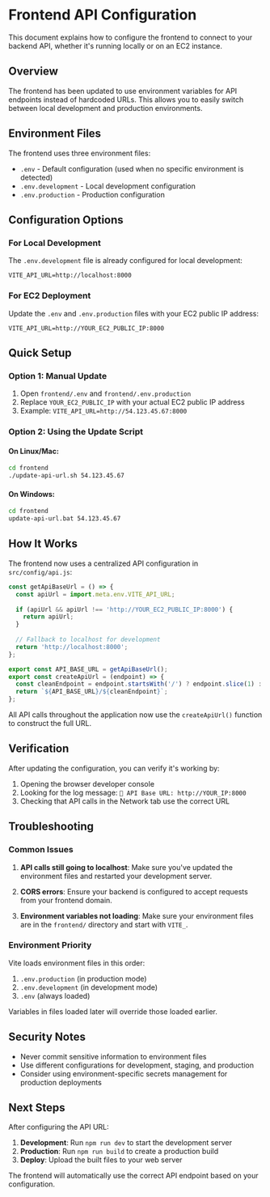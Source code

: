 # Frontend API Configuration

This document explains how to configure the frontend to connect to your backend API, whether it's running locally or on an EC2 instance.

## Overview

The frontend has been updated to use environment variables for API endpoints instead of hardcoded URLs. This allows you to easily switch between local development and production environments.

## Environment Files

The frontend uses three environment files:

- `.env` - Default configuration (used when no specific environment is detected)
- `.env.development` - Local development configuration
- `.env.production` - Production configuration

## Configuration Options

### For Local Development
The `.env.development` file is already configured for local development:
```
VITE_API_URL=http://localhost:8000
```

### For EC2 Deployment
Update the `.env` and `.env.production` files with your EC2 public IP address:
```
VITE_API_URL=http://YOUR_EC2_PUBLIC_IP:8000
```

## Quick Setup

### Option 1: Manual Update
1. Open `frontend/.env` and `frontend/.env.production`
2. Replace `YOUR_EC2_PUBLIC_IP` with your actual EC2 public IP address
3. Example: `VITE_API_URL=http://54.123.45.67:8000`

### Option 2: Using the Update Script

#### On Linux/Mac:
```bash
cd frontend
./update-api-url.sh 54.123.45.67
```

#### On Windows:
```cmd
cd frontend
update-api-url.bat 54.123.45.67
```

## How It Works

The frontend now uses a centralized API configuration in `src/config/api.js`:

```javascript
const getApiBaseUrl = () => {
  const apiUrl = import.meta.env.VITE_API_URL;
  
  if (apiUrl && apiUrl !== 'http://YOUR_EC2_PUBLIC_IP:8000') {
    return apiUrl;
  }
  
  // Fallback to localhost for development
  return 'http://localhost:8000';
};

export const API_BASE_URL = getApiBaseUrl();
export const createApiUrl = (endpoint) => {
  const cleanEndpoint = endpoint.startsWith('/') ? endpoint.slice(1) : endpoint;
  return `${API_BASE_URL}/${cleanEndpoint}`;
};
```

All API calls throughout the application now use the `createApiUrl()` function to construct the full URL.

## Verification

After updating the configuration, you can verify it's working by:

1. Opening the browser developer console
2. Looking for the log message: `🔗 API Base URL: http://YOUR_IP:8000`
3. Checking that API calls in the Network tab use the correct URL

## Troubleshooting

### Common Issues

1. **API calls still going to localhost**: Make sure you've updated the environment files and restarted your development server.

2. **CORS errors**: Ensure your backend is configured to accept requests from your frontend domain.

3. **Environment variables not loading**: Make sure your environment files are in the `frontend/` directory and start with `VITE_`.

### Environment Priority

Vite loads environment files in this order:
1. `.env.production` (in production mode)
2. `.env.development` (in development mode)  
3. `.env` (always loaded)

Variables in files loaded later will override those loaded earlier.

## Security Notes

- Never commit sensitive information to environment files
- Use different configurations for development, staging, and production
- Consider using environment-specific secrets management for production deployments

## Next Steps

After configuring the API URL:

1. **Development**: Run `npm run dev` to start the development server
2. **Production**: Run `npm run build` to create a production build
3. **Deploy**: Upload the built files to your web server

The frontend will automatically use the correct API endpoint based on your configuration.